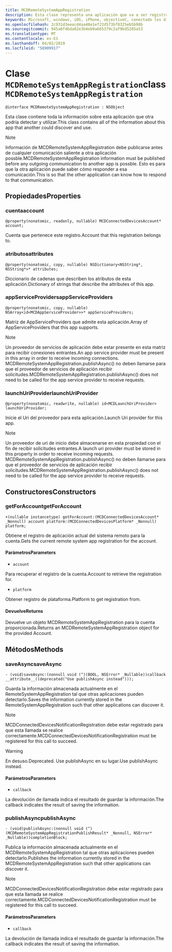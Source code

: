 ```yaml
---
title: MCDRemoteSystemAppRegistration
description: Esta clase representa una aplicación que va a ser registrada con la plataforma de dispositivos conectados.
keywords: Microsoft, windows, iOS, iPhone, objectiveC, conectado los dispositivos, proyecto Roma
ms.openlocfilehash: 2c931d3eeacd4aa48e1ef22d573bf0325eb5b98b
ms.sourcegitcommit: 945a0f4bda02e3b4eb9a665379c2af9bd5285a53
ms.translationtype: MT
ms.contentlocale: es-ES
ms.lasthandoff: 04/02/2019
ms.locfileid: "58909917"
---
```

# <a name="class-mcdremotesystemappregistration"></a><span data-ttu-id="321ce-104">Clase `MCDRemoteSystemAppRegistration`</span><span class="sxs-lookup"><span data-stu-id="321ce-104">class `MCDRemoteSystemAppRegistration`</span></span> 

```
@interface MCDRemoteSystemAppRegistration : NSObject
```  

<span data-ttu-id="321ce-105">Esta clase contiene toda la información sobre esta aplicación que otra podría detectar y utilizar.</span><span class="sxs-lookup"><span data-stu-id="321ce-105">This class contains all of the information about this app that another could discover and use.</span></span>

> [!NOTE] 
> <span data-ttu-id="321ce-106">Información de MCDRemoteSystemAppRegistration debe publicarse antes de cualquier comunicación saliente a otra aplicación possble.</span><span class="sxs-lookup"><span data-stu-id="321ce-106">MCDRemoteSystemAppRegistration information must be published before any outgoing communication to another app is possble.</span></span> <span data-ttu-id="321ce-107">Esto es para que la otra aplicación puede saber cómo responder a esa comunicación.</span><span class="sxs-lookup"><span data-stu-id="321ce-107">This is so that the other application can know how to respond to that communication.</span></span>

## <a name="properties"></a><span data-ttu-id="321ce-108">Propiedades</span><span class="sxs-lookup"><span data-stu-id="321ce-108">Properties</span></span>

### <a name="account"></a><span data-ttu-id="321ce-109">cuenta</span><span class="sxs-lookup"><span data-stu-id="321ce-109">account</span></span>
`@property(nonatomic, readonly, nullable) MCDConnectedDevicesAccount* account;`

<span data-ttu-id="321ce-110">Cuenta que pertenece este registro.</span><span class="sxs-lookup"><span data-stu-id="321ce-110">Account that this registration belongs to.</span></span>

### <a name="attributes"></a><span data-ttu-id="321ce-111">atributos</span><span class="sxs-lookup"><span data-stu-id="321ce-111">attributes</span></span>
`@property(nonatomic, copy, nullable) NSDictionary<NSString*, NSString*>* attributes;`

 <span data-ttu-id="321ce-112">Diccionario de cadenas que describen los atributos de esta aplicación.</span><span class="sxs-lookup"><span data-stu-id="321ce-112">Dictionary of strings that describe the attributes of this app.</span></span>

### <a name="appserviceproviders"></a><span data-ttu-id="321ce-113">appServiceProviders</span><span class="sxs-lookup"><span data-stu-id="321ce-113">appServiceProviders</span></span>
`@property(nonatomic, copy, nullable) NSArray<id<MCDAppServiceProvider>>* appServiceProviders;`

<span data-ttu-id="321ce-114">Matriz de AppServiceProviders que admite esta aplicación.</span><span class="sxs-lookup"><span data-stu-id="321ce-114">Array of AppServiceProviders that this app supports.</span></span>

> [!NOTE] 
> <span data-ttu-id="321ce-115">Un proveedor de servicios de aplicación debe estar presente en esta matriz para recibir conexiones entrantes.</span><span class="sxs-lookup"><span data-stu-id="321ce-115">An app service provider must be present in this array in order to receive incoming connections.</span></span>  <span data-ttu-id="321ce-116">MCDRemoteSystemAppRegistration.publishAsync() no deben llamarse para que el proveedor de servicios de aplicación recibir solicitudes.</span><span class="sxs-lookup"><span data-stu-id="321ce-116">MCDRemoteSystemAppRegistration.publishAsync() does not need to be called for the app service provider to receive requests.</span></span>  

### <a name="launchuriprovider"></a><span data-ttu-id="321ce-117">launchUriProvider</span><span class="sxs-lookup"><span data-stu-id="321ce-117">launchUriProvider</span></span>
`@property(nonatomic, readwrite, nullable) id<MCDLaunchUriProvider> launchUriProvider;`

<span data-ttu-id="321ce-118">Inicie el Uri del proveedor para esta aplicación.</span><span class="sxs-lookup"><span data-stu-id="321ce-118">Launch Uri provider for this app.</span></span>

> [!NOTE] 
> <span data-ttu-id="321ce-119">Un proveedor de uri de inicio debe almacenarse en esta propiedad con el fin de recibir solicitudes entrantes.</span><span class="sxs-lookup"><span data-stu-id="321ce-119">A launch uri provider must be stored in this property in order to receive incoming requests.</span></span>  <span data-ttu-id="321ce-120">MCDRemoteSystemAppRegistration.publishAsync() no deben llamarse para que el proveedor de servicios de aplicación recibir solicitudes.</span><span class="sxs-lookup"><span data-stu-id="321ce-120">MCDRemoteSystemAppRegistration.publishAsync() does not need to be called for the app service provider to receive requests.</span></span>  

## <a name="constructors"></a><span data-ttu-id="321ce-121">Constructores</span><span class="sxs-lookup"><span data-stu-id="321ce-121">Constructors</span></span>

### <a name="getforaccount"></a><span data-ttu-id="321ce-122">getForAccount</span><span class="sxs-lookup"><span data-stu-id="321ce-122">getForAccount</span></span>
`+(nullable instancetype) getForAccount:(MCDConnectedDevicesAccount* _Nonnull) account
                              platform:(MCDConnectedDevicesPlatform* _Nonnull) platform;`

<span data-ttu-id="321ce-123">Obtiene el registro de aplicación actual del sistema remoto para la cuenta.</span><span class="sxs-lookup"><span data-stu-id="321ce-123">Gets the current remote system app registration for the account.</span></span>

#### <a name="parameters"></a><span data-ttu-id="321ce-124">Parámetros</span><span class="sxs-lookup"><span data-stu-id="321ce-124">Parameters</span></span>
* `account` 

<span data-ttu-id="321ce-125">Para recuperar el registro de la cuenta.</span><span class="sxs-lookup"><span data-stu-id="321ce-125">Account to retrieve the registration for.</span></span>

* `platform` 

<span data-ttu-id="321ce-126">Obtener registro de plataforma.</span><span class="sxs-lookup"><span data-stu-id="321ce-126">Platform to get registration from.</span></span>

#### <a name="returns"></a><span data-ttu-id="321ce-127">Devuelve</span><span class="sxs-lookup"><span data-stu-id="321ce-127">Returns</span></span>
<span data-ttu-id="321ce-128">Devuelve un objeto MCDRemoteSystemAppRegistration para la cuenta proporcionada.</span><span class="sxs-lookup"><span data-stu-id="321ce-128">Returns an MCDRemoteSystemAppRegistration object for the provided Account.</span></span>

## <a name="methods"></a><span data-ttu-id="321ce-129">Métodos</span><span class="sxs-lookup"><span data-stu-id="321ce-129">Methods</span></span>

### <a name="saveasync"></a><span data-ttu-id="321ce-130">saveAsync</span><span class="sxs-lookup"><span data-stu-id="321ce-130">saveAsync</span></span>
`- (void)saveAsync:(nonnull void (^)(BOOL, NSError* _Nullable))callback  __attribute__((deprecated("Use publishAsync instead")));`

<span data-ttu-id="321ce-131">Guarda la información almacenada actualmente en el RemoteSystemAppRegistration tal que otras aplicaciones pueden detectarlo.</span><span class="sxs-lookup"><span data-stu-id="321ce-131">Saves the information currently stored in the RemoteSystemAppRegistration such that other applications can discover it.</span></span>

> [!NOTE] 
> <span data-ttu-id="321ce-132">MCDConnectedDevicesNotificationRegistration debe estar registrado para que esta llamada se realice correctamente.</span><span class="sxs-lookup"><span data-stu-id="321ce-132">MCDConnectedDevicesNotificationRegistration must be registered for this call to succeed.</span></span>

> [!WARNING] 
> <span data-ttu-id="321ce-133">En desuso.</span><span class="sxs-lookup"><span data-stu-id="321ce-133">Deprecated.</span></span> <span data-ttu-id="321ce-134">Use publishAsync en su lugar.</span><span class="sxs-lookup"><span data-stu-id="321ce-134">Use publishAsync instead.</span></span>

#### <a name="parameters"></a><span data-ttu-id="321ce-135">Parámetros</span><span class="sxs-lookup"><span data-stu-id="321ce-135">Parameters</span></span>

* `callback`

<span data-ttu-id="321ce-136">La devolución de llamada indica el resultado de guardar la información.</span><span class="sxs-lookup"><span data-stu-id="321ce-136">The callback indicates the result of saving the information.</span></span>

### <a name="publishasync"></a><span data-ttu-id="321ce-137">publishAsync</span><span class="sxs-lookup"><span data-stu-id="321ce-137">publishAsync</span></span>
`- (void)publishAsync:(nonnull void (^)(MCDRemoteSystemAppRegistrationPublishResult* _Nonnull, NSError* _Nullable))completionBlock;`

<span data-ttu-id="321ce-138">Publica la información almacenada actualmente en el MCDRemoteSystemAppRegistration tal que otras aplicaciones pueden detectarlo.</span><span class="sxs-lookup"><span data-stu-id="321ce-138">Publishes the information currently stored in the MCDRemoteSystemAppRegistration such that other applications can discover it.</span></span>

> [!NOTE] 
> <span data-ttu-id="321ce-139">MCDConnectedDevicesNotificationRegistration debe estar registrado para que esta llamada se realice correctamente.</span><span class="sxs-lookup"><span data-stu-id="321ce-139">MCDConnectedDevicesNotificationRegistration must be registered for this call to succeed.</span></span>

#### <a name="parameters"></a><span data-ttu-id="321ce-140">Parámetros</span><span class="sxs-lookup"><span data-stu-id="321ce-140">Parameters</span></span>

* `callback`

<span data-ttu-id="321ce-141">La devolución de llamada indica el resultado de guardar la información.</span><span class="sxs-lookup"><span data-stu-id="321ce-141">The callback indicates the result of saving the information.</span></span>
